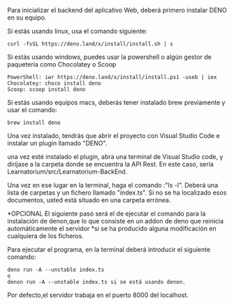Para inicializar el backend del aplicativo Web, deberá primero instalar DENO en su equipo.

Si estás usando linux, usa el comando siguiente:  

    curl -fsSL https://deno.land/x/install/install.sh | s
    
Si estás usando windows, puedes usar la powershell o algún gestor de paquetería como Chocolatey o Scoop

    PowerShell: iwr https://deno.land/x/install/install.ps1 -useb | iex
    Chocolatey: choco install deno
    Scoop: scoop install deno

Si estás usando equipos macs, deberás tener instalado brew previamente y usar el comando:

    brew install deno
  
Una vez instalado, tendrás que abrir el proyecto con Visual Studio Code e instalar un plugin llamado "DENO".

una vez esté instalado el plugin, abra una terminal de Visual Studio code, y diríjase a la carpeta donde se encuentra la API Rest. 
En este caso, sería Learnatorium/src/Learnatorium-BackEnd.

Una vez en ese lugar en la terminal, haga el comando :"ls -l". Deberá una lista de carpetas y un fichero llamado "index.ts". Si no se ha localizado esos documentos,
usted está situado en una carpeta errónea.

*OPCIONAL El siguiente pasó será el de ejecutar el comando para la instalación de denon,que lo que consiste en un addon de deno que reinicia automáticamente el servidor
*si se ha producido alguna modificación en cualquiera de los ficheros.

Para ejecutar el programa, en la terminal deberá introducir el siguiente comando:

    deno run -A --unstable index.ts 
    o
    denon run -A --unstable index.ts si se está usando denon.

Por defecto,el servidor trabaja en el puerto 8000 del localhost.

